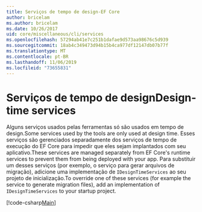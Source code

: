 ```yaml
---
title: Serviços de tempo de design-EF Core
author: bricelam
ms.author: bricelam
ms.date: 10/26/2017
uid: core/miscellaneous/cli/services
ms.openlocfilehash: 57294ab41e7c251b1dafae9d573aa98676c5d939
ms.sourcegitcommit: 18ab4c349473d94b15b4ca977df12147db07b77f
ms.translationtype: MT
ms.contentlocale: pt-BR
ms.lasthandoff: 11/06/2019
ms.locfileid: "73655831"
---
```

# <a name="design-time-services"></a><span data-ttu-id="81676-102">Serviços de tempo de design</span><span class="sxs-lookup"><span data-stu-id="81676-102">Design-time services</span></span>

<span data-ttu-id="81676-103">Alguns serviços usados pelas ferramentas só são usados em tempo de design.</span><span class="sxs-lookup"><span data-stu-id="81676-103">Some services used by the tools are only used at design time.</span></span> <span data-ttu-id="81676-104">Esses serviços são gerenciados separadamente dos serviços de tempo de execução do EF Core para impedir que eles sejam implantados com seu aplicativo.</span><span class="sxs-lookup"><span data-stu-id="81676-104">These services are managed separately from EF Core's runtime services to prevent them from being deployed with your app.</span></span> <span data-ttu-id="81676-105">Para substituir um desses serviços (por exemplo, o serviço para gerar arquivos de migração), adicione uma implementação de `IDesignTimeServices` ao seu projeto de inicialização.</span><span class="sxs-lookup"><span data-stu-id="81676-105">To override one of these services (for example the service to generate migration files), add an implementation of `IDesignTimeServices` to your startup project.</span></span>

[!code-csharp[Main](../../../../samples/core/Miscellaneous/CommandLine/DesignTimeServices.cs)]
